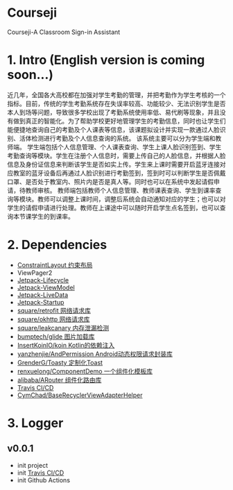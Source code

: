 # Courseji

Courseji-A Classroom Sign-in Assistant

# 1. Intro (English version is coming soon...)

近几年，全国各大高校都在加强对学生考勤的管理，并把考勤作为学生考核的一个指标。目前，传统的学生考勤系统存在失误率较高、功能较少、无法识别学生是否本人到场等问题，导致很多学校出现了考勤系统使用率低、易代刷等现象，并且没有做到真正的智能化。为了帮助学校更好地管理学生的考勤信息，同时也让学生们能便捷地查询自己的考勤及个人课表等信息，该课题拟设计并实现一款通过人脸识别、活体检测进行考勤及个人信息查询的系统。
该系统主要可以分为学生端和教师端。
学生端包括个人信息管理、个人课表查询、学生上课人脸识别签到、学生考勤查询等模块。学生在注册个人信息时，需要上传自己的人脸信息，并根据人脸信息及身份证信息来判断该学生是否如实上传。学生来上课时需要开启蓝牙连接对应教室的蓝牙设备后再通过人脸识别进行考勤签到，签到时可以判断学生是否佩戴口罩、是否处于教室内、照片内是否是真人等。同时也可以在系统中发起请假申请，待教师审核。
教师端包括教师个人信息管理、教师课表查询、学生到课率查询等模块。教师可以调整上课时间，调整后系统会自动通知对应的学生；也可以对学生的请假申请进行处理。教师在上课途中可以随时开启学生点名签到，也可以查询本节课学生的到课率。


# 2. Dependencies

- [ConstraintLayout 约束布局](https://developer.android.com/training/constraint-layout?hl=zh-cn)
- ViewPager2
- [Jetpack-Lifecycle](https://developer.android.com/topic/libraries/architecture/lifecycle?hl=zh-cn)
- [Jetpack-ViewModel](https://developer.android.com/topic/libraries/architecture/viewmodel)
- [Jetpack-LiveData](https://developer.android.google.cn/topic/libraries/architecture/livedata)
- [Jetpack-Startup](https://developer.android.com/topic/libraries/app-startup)
- [square/retrofit 网络请求库](https://github.com/square/retrofit)
- [square/okhttp 网络请求库](https://github.com/square/okhttp)
- [square/leakcanary 内存泄漏检测](https://github.com/square/leakcanary)
- [bumptech/glide 图片加载库](https://github.com/bumptech/glide)
- [InsertKoinIO/koin Kotlin的依赖注入](https://github.com/InsertKoinIO/koin)
- [yanzhenjie/AndPermission Android动态权限请求封装库](https://github.com/yanzhenjie/AndPermission)
- [GrenderG/Toasty 定制化Toast](https://github.com/GrenderG/Toasty)
- [renxuelong/ComponentDemo 一个组件化模板库](https://github.com/renxuelong/ComponentDemo)
- [alibaba/ARouter 组件化路由库](https://github.com/alibaba/ARouter)
- [Travis CI/CD](https://travis-ci.org/)
- [CymChad/BaseRecyclerViewAdapterHelper](https://github.com/CymChad/BaseRecyclerViewAdapterHelper)

# 3. Logger

## v0.0.1
- init project
- init [Travis CI/CD](https://travis-ci.org/)
- init Github Actions